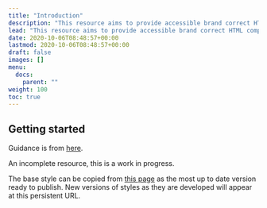 ```yaml
---
title: "Introduction"
description: "This resource aims to provide accessible brand correct HTML components for RMIT web components. It uses as many native Bootstrap 5 elements as possible, with modifications."
lead: "This resource aims to provide accessible brand correct HTML components for RMIT web components. It uses as many native Bootstrap 5 elements as possible, with modifications."
date: 2020-10-06T08:48:57+00:00
lastmod: 2020-10-06T08:48:57+00:00
draft: false
images: []
menu:
  docs:
    parent: ""
weight: 100
toc: true
---
```


## Getting started

Guidance is from [here](https://www.rmit.edu.au/staff/service-connect/facilities-technology/digital-services-brand/brand). 

An incomplete resource, this is a work in progress.

The base style can be copied from [this page](https://raw.githubusercontent.com/RMITLibrary/rmit-ui/main/docs/main.css) as the most up to date version ready to publish. New versions of styles as they are developed will appear at this persistent URL.






